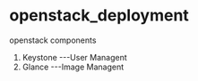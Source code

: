 # openstack_deployment

openstack components

  1. Keystone ---User Managent
  2. Glance   ---Image Managent 
